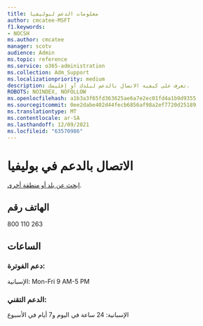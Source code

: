 ```yaml
---
title: معلومات الدعم لبوليفيا
author: cmcatee-MSFT
f1.keywords:
- NOCSH
ms.author: cmcatee
manager: scotv
audience: Admin
ms.topic: reference
ms.service: o365-administration
ms.collection: Adm_Support
ms.localizationpriority: medium
description: تعرف على كيفية الاتصال بالدعم لبلدك أو إقليمك.
ROBOTS: NOINDEX, NOFOLLOW
ms.openlocfilehash: a1b3a3f65fd363625ae6a7e2ec01fd4a1b9d9355
ms.sourcegitcommit: 0ee2dabe402d44fecb6856af98a2ef7720d25189
ms.translationtype: MT
ms.contentlocale: ar-SA
ms.lasthandoff: 12/09/2021
ms.locfileid: "63570986"
---
```

# <a name="contact-support-for-bolivia"></a>الاتصال بالدعم في بوليفيا

[ابحث عن بلد أو منطقة أخرى](../get-help-support.md).

## <a name="phone-number"></a>الهاتف رقم
800 110 263

## <a name="hours"></a>الساعات
### <a name="billing-support"></a>دعم الفوترة:

الإسبانية: Mon-Fri 9 AM-5 PM

### <a name="technical-support"></a>الدعم التقني:

الإسبانية: 24 ساعة في اليوم و7 أيام في الأسبوع
